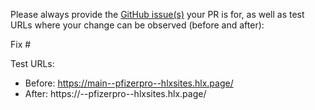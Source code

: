 Please always provide the [GitHub issue(s)](../issues) your PR is for, as well as test URLs where your change can be observed (before and after):

Fix #<gh-issue-id>

Test URLs:
- Before: https://main--pfizerpro--hlxsites.hlx.page/
- After: https://<branch>--pfizerpro--hlxsites.hlx.page/
